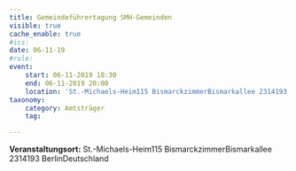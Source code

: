 ```yaml
---
title: Gemeindeführertagung SMH-Gemeinden
visible: true
cache_enable: true
#ics: 
date: 06-11-19
#rule: 
event:
	start: 06-11-2019 18:30
	end: 06-11-2019 20:00
	location: 'St.-Michaels-Heim115 BismarckzimmerBismarkallee 2314193 BerlinDeutschland'
taxonomy:
	category: Amtsträger
	tag: 

---
```




**Veranstaltungsort:** St.-Michaels-Heim115 BismarckzimmerBismarkallee 2314193 BerlinDeutschland

